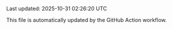 Last updated: 2025-10-31 02:26:20 UTC

This file is automatically updated by the GitHub Action workflow.
